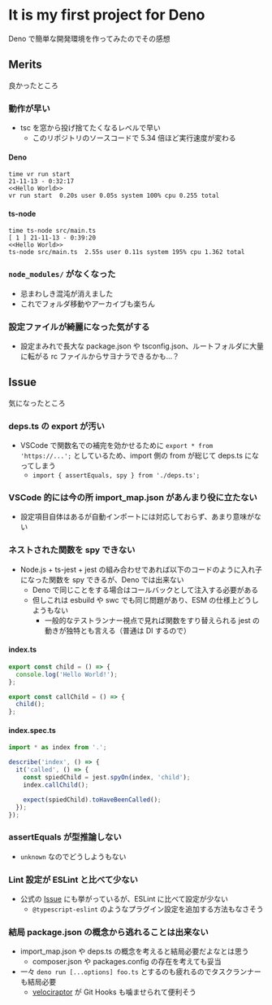 # It is my first project for Deno

Deno で簡単な開発環境を作ってみたのでその感想

## Merits

良かったところ

### 動作が早い

-   tsc を窓から投げ捨てたくなるレベルで早い
    -   このリポジトリのソースコードで 5.34 倍ほど実行速度が変わる

#### Deno

```
time vr run start                                                                                                                                                      21-11-13 - 0:32:17
<<Hello World>>
vr run start  0.20s user 0.05s system 100% cpu 0.255 total
```

#### ts-node

```
time ts-node src/main.ts                                                                                                                                         [ 1 ] 21-11-13 - 0:39:20
<<Hello World>>
ts-node src/main.ts  2.55s user 0.11s system 195% cpu 1.362 total
```

### `node_modules/` がなくなった

-   忌まわしき混沌が消えました
-   これでフォルダ移動やアーカイブも楽ちん

### 設定ファイルが綺麗になった気がする

-   設定まみれで長大な package.json や tsconfig.json、ルートフォルダに大量に転がる rc ファイルからサヨナラできるかも…？

## Issue

気になったところ

### deps.ts の export が汚い

-   VSCode で関数名での補完を効かせるために `export * from 'https://...';` としているため、import 側の from が総じて deps.ts になってしまう
    -   `import { assertEquals, spy } from './deps.ts';`

### VSCode 的には今の所 import_map.json があんまり役に立たない

-   設定項目自体はあるが自動インポートには対応しておらず、あまり意味がない

### ネストされた関数を spy できない

-   Node.js + ts-jest + jest の組み合わせであれば以下のコードのように入れ子になった関数を spy できるが、Deno では出来ない
    -   Deno で同じことをする場合はコールバックとして注入する必要がある
    -   但しこれは esbuild や swc でも同じ問題があり、ESM の仕様上どうしようもない
        -   一般的なテストランナー視点で見れば関数をすり替えられる jest の動きが独特とも言える（普通は DI するので）

#### index.ts

<!--prettier-ignore-->
```ts
export const child = () => {
  console.log('Hello World!');
};

export const callChild = () => {
  child();
};
```

#### index.spec.ts

<!--prettier-ignore-->
```ts
import * as index from '.';

describe('index', () => {
  it('called', () => {
    const spiedChild = jest.spyOn(index, 'child');
    index.callChild();

    expect(spiedChild).toHaveBeenCalled();
  });
});
```

### assertEquals が型推論しない

-   `unknown` なのでどうしようもない

### Lint 設定が ESLint と比べて少ない

-   公式の [Issue](https://github.com/denoland/deno_lint/issues/906) にも挙がっているが、ESLint に比べて設定が少ない
    -   `@typescript-eslint` のようなプラグイン設定を追加する方法もなさそう

### 結局 package.json の概念から逃れることは出来ない

-   import_map.json や deps.ts の概念を考えると結局必要だよなとは思う
    -   composer.json や packages.config の存在を考えても妥当
-   一々 `deno run [...options] foo.ts` とするのも疲れるのでタスクランナーも結局必要
    -   [velociraptor](https://velociraptor.run/) が Git Hooks も噛ませられて便利そう
